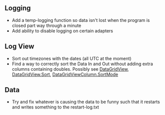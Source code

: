 ## Logging

* Add a temp-logging function so data isn't lost when the program is closed part way through a minute
* Add ability to disable logging on certain adapters

## Log View

* Sort out timezones with the dates (all UTC at the moment)
* Find a way to correctly sort the Data In and Out without adding extra columns containing doubles. Possibly see [DataGridView](http://msdn.microsoft.com/en-us/library/system.windows.forms.datagridview.aspx), [DataGridView.Sort](http://msdn.microsoft.com/en-us/library/wstxtkxs.aspx), [DataGridViewColumn.SortMode](http://msdn.microsoft.com/en-us/library/system.windows.forms.datagridviewcolumn.sortmode.aspx)

## Data

* Try and fix whatever is causing the data to be funny such that it restarts and writes something to the restart-log.txt
